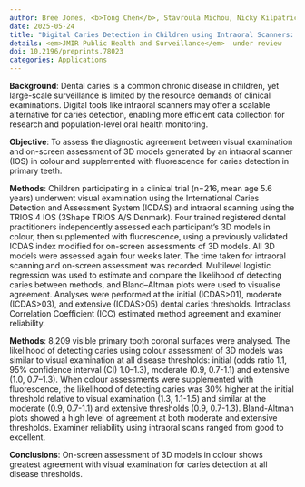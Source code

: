 ```yaml
---
author: Bree Jones, <b>Tong Chen</b>, Stavroula Michou, Nicky Kilpatrick, David P. Burgner, Christoph Vannahme, Mihiri Silva
date: 2025-05-24
title: "Digital Caries Detection in Children using Intraoral Scanners: A Diagnostic Agreement Study"
details: <em>JMIR Public Health and Surveillance</em>  under review
doi: 10.2196/preprints.78023
categories: Applications
---
```


<b>Background</b>: Dental caries is a common chronic disease in children, yet large-scale surveillance is limited by the resource demands of clinical examinations. Digital tools like intraoral scanners may offer a scalable alternative for caries detection, enabling more efficient data collection for research and population-level oral health monitoring.

<b>Objective</b>: To assess the diagnostic agreement between visual examination and on-screen assessment of 3D models generated by an intraoral scanner (IOS) in colour and supplemented with fluorescence for caries detection in primary teeth.

<b>Methods</b>: Children participating in a clinical trial (n=216, mean age 5.6 years) underwent visual examination using the International Caries Detection and Assessment System (ICDAS) and intraoral scanning using the TRIOS 4 IOS (3Shape TRIOS A/S Denmark). Four trained registered dental practitioners independently assessed each participant’s 3D models in colour, then supplemented with fluorescence, using a previously validated ICDAS index modified for on-screen assessments of 3D models. All 3D models were assessed again four weeks later. The time taken for intraoral scanning and on-screen assessment was recorded. Multilevel logistic regression was used to estimate and compare the likelihood of detecting caries between methods, and Bland–Altman plots were used to visualise agreement. Analyses were performed at the initial (ICDAS>01), moderate (ICDAS>03), and extensive (ICDAS>05) dental caries thresholds. Intraclass Correlation Coefficient (ICC) estimated method agreement and examiner reliability.

<b>Methods</b>: 8,209 visible primary tooth coronal surfaces were analysed. The likelihood of detecting caries using colour assessment of 3D models was similar to visual examination at all disease thresholds: initial (odds ratio 1.1, 95% confidence interval (CI) 1.0–1.3), moderate (0.9, 0.7-1.1) and extensive (1.0, 0.7–1.3). When colour assessments were supplemented with fluorescence, the likelihood of detecting caries was 30% higher at the initial threshold relative to visual examination (1.3, 1.1-1.5) and similar at the moderate (0.9, 0.7-1.1) and extensive thresholds (0.9, 0.7-1.3). Bland-Altman plots showed a high level of agreement at both moderate and extensive thresholds. Examiner reliability using intraoral scans ranged from good to excellent.

<b>Conclusions</b>: On-screen assessment of 3D models in colour shows greatest agreement with visual examination for caries detection at all disease thresholds.


